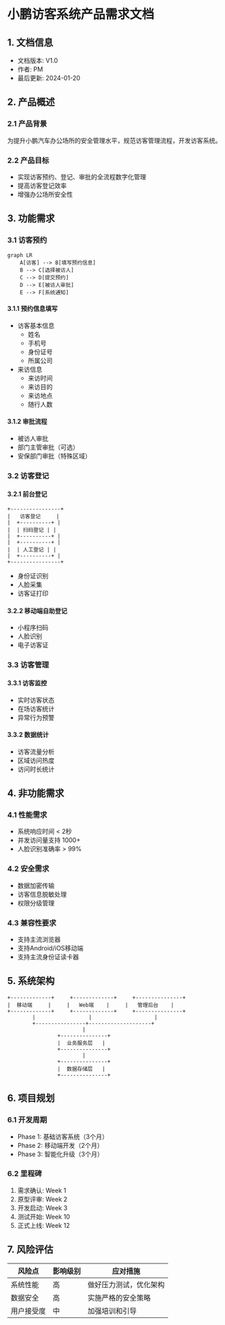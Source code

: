  # 小鹏访客系统产品需求文档

## 1. 文档信息

- 文档版本: V1.0
- 作者: PM
- 最后更新: 2024-01-20

## 2. 产品概述

### 2.1 产品背景
为提升小鹏汽车办公场所的安全管理水平，规范访客管理流程，开发访客系统。

### 2.2 产品目标
- 实现访客预约、登记、审批的全流程数字化管理
- 提高访客登记效率
- 增强办公场所安全性

## 3. 功能需求

### 3.1 访客预约
```mermaid
graph LR
    A[访客] --> B[填写预约信息]
    B --> C[选择被访人]
    C --> D[提交预约]
    D --> E[被访人审批]
    E --> F[系统通知]
```

#### 3.1.1 预约信息填写
- 访客基本信息
  - 姓名
  - 手机号
  - 身份证号
  - 所属公司
- 来访信息
  - 来访时间
  - 来访目的
  - 来访地点
  - 随行人数

#### 3.1.2 审批流程
- 被访人审批
- 部门主管审批（可选）
- 安保部门审批（特殊区域）

### 3.2 访客登记

#### 3.2.1 前台登记
```
+----------------+
|   访客登记     |
|  +----------+ |
|  | 扫码登记 | |
|  +----------+ |
|  +----------+ |
|  | 人工登记 | |
|  +----------+ |
+----------------+
```

- 身份证识别
- 人脸采集
- 访客证打印

#### 3.2.2 移动端自助登记
- 小程序扫码
- 人脸识别
- 电子访客证

### 3.3 访客管理

#### 3.3.1 访客监控
- 实时访客状态
- 在场访客统计
- 异常行为预警

#### 3.3.2 数据统计
- 访客流量分析
- 区域访问热度
- 访问时长统计

## 4. 非功能需求

### 4.1 性能需求
- 系统响应时间 < 2秒
- 并发访问量支持 1000+
- 人脸识别准确率 > 99%

### 4.2 安全需求
- 数据加密传输
- 访客信息脱敏处理
- 权限分级管理

### 4.3 兼容性要求
- 支持主流浏览器
- 支持Android/iOS移动端
- 支持主流身份证读卡器

## 5. 系统架构

```
+-------------+     +-------------+     +---------------+
|  移动端     |     |   Web端    |     |   管理后台    |
+-------------+     +-------------+     +---------------+
        |                 |                    |
        +----------------+--------------------+
                        |
                +---------------+
                |  业务服务层   |
                +---------------+
                        |
                +---------------+
                |  数据存储层   |
                +---------------+
```

## 6. 项目规划

### 6.1 开发周期
- Phase 1: 基础访客系统（3个月）
- Phase 2: 移动端开发（2个月）
- Phase 3: 智能化升级（3个月）

### 6.2 里程碑
1. 需求确认: Week 1
2. 原型评审: Week 2
3. 开发启动: Week 3
4. 测试开始: Week 10
5. 正式上线: Week 12

## 7. 风险评估

|风险点|影响级别|应对措施|
|---|---|---|
|系统性能|高|做好压力测试，优化架构|
|数据安全|高|实施严格的安全策略|
|用户接受度|中|加强培训和引导|